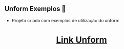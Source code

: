 ## Unform Exemplos 🚀 

- Projeto criado com exemplos de utilização do unform

<h1 align="center">
  <a href="https://unform.dev/guides/basic-form">Link Unform </a>
</h1>


